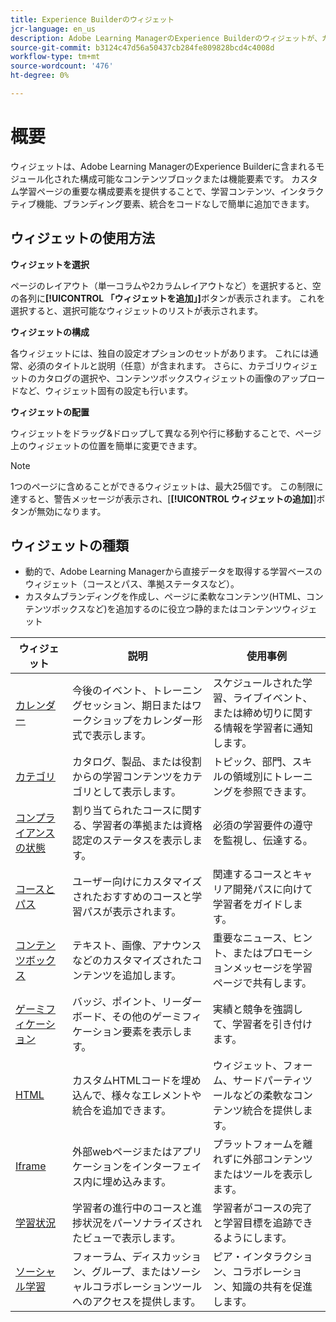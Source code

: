 ```yaml
---
title: Experience Builderのウィジェット
jcr-language: en_us
description: Adobe Learning ManagerのExperience Builderのウィジェットが、カスタム学習ページを作成するためのモジュール化された構成可能なブロックとして機能する仕組みについて説明します。 コンテンツボックス、カタログ、バナーなどのウィジェットを追加、設定、配置して、コーディングなしでインタラクティブなブランドエクスペリエンスを作成できます。
source-git-commit: b3124c47d56a50437cb284fe809828bcd4c4008d
workflow-type: tm+mt
source-wordcount: '476'
ht-degree: 0%

---
```



# 概要

ウィジェットは、Adobe Learning ManagerのExperience Builderに含まれるモジュール化された構成可能なコンテンツブロックまたは機能要素です。
カスタム学習ページの重要な構成要素を提供することで、学習コンテンツ、インタラクティブ機能、ブランディング要素、統合をコードなしで簡単に追加できます。

## ウィジェットの使用方法

**ウィジェットを選択**

ページのレイアウト（単一コラムや2カラムレイアウトなど）を選択すると、空の各列に&#x200B;**[!UICONTROL 「ウィジェットを追加」]**&#x200B;ボタンが表示されます。 これを選択すると、選択可能なウィジェットのリストが表示されます。

**ウィジェットの構成**

各ウィジェットには、独自の設定オプションのセットがあります。 これには通常、必須のタイトルと説明（任意）が含まれます。 さらに、カテゴリウィジェットのカタログの選択や、コンテンツボックスウィジェットの画像のアップロードなど、ウィジェット固有の設定も行います。

**ウィジェットの配置**

ウィジェットをドラッグ&amp;ドロップして異なる列や行に移動することで、ページ上のウィジェットの位置を簡単に変更できます。

>[!NOTE]
>
>1つのページに含めることができるウィジェットは、最大25個です。 この制限に達すると、警告メッセージが表示され、[**[!UICONTROL ウィジェットの追加]**]ボタンが無効になります。


## ウィジェットの種類

* 動的で、Adobe Learning Managerから直接データを取得する学習ベースのウィジェット（コースとパス、準拠ステータスなど）。
* カスタムブランディングを作成し、ページに柔軟なコンテンツ(HTML、コンテンツボックスなど)を追加するのに役立つ静的またはコンテンツウィジェット

| ウィジェット | 説明 | 使用事例 |
|---|---|---|
| [カレンダー](/help/migrated/administrators/feature-summary/experience-builder/add-a-widget.md#add-a-calendar-widget) | 今後のイベント、トレーニングセッション、期日またはワークショップをカレンダー形式で表示します。 | スケジュールされた学習、ライブイベント、または締め切りに関する情報を学習者に通知します。 |
| [カテゴリ](/help/migrated/administrators/feature-summary/experience-builder/add-a-widget.md#add-a-category-widget) | カタログ、製品、または役割からの学習コンテンツをカテゴリとして表示します。 | トピック、部門、スキルの領域別にトレーニングを参照できます。 |
| [コンプライアンスの状態](/help/migrated/administrators/feature-summary/experience-builder/add-a-widget.md#add-a-compliance-status-widget) | 割り当てられたコースに関する、学習者の準拠または資格認定のステータスを表示します。 | 必須の学習要件の遵守を監視し、伝達する。 |
| [コースとパス](/help/migrated/administrators/feature-summary/experience-builder/add-a-widget.md#add-a-courses-and-paths-widget) | ユーザー向けにカスタマイズされたおすすめのコースと学習パスが表示されます。 | 関連するコースとキャリア開発パスに向けて学習者をガイドします。 |
| [コンテンツボックス](/help/migrated/administrators/feature-summary/experience-builder/add-a-widget.md#add-a-content-box-widget) | テキスト、画像、アナウンスなどのカスタマイズされたコンテンツを追加します。 | 重要なニュース、ヒント、またはプロモーションメッセージを学習ページで共有します。 |
| [ゲーミフィケーション](/help/migrated/administrators/feature-summary/experience-builder/add-a-widget.md#add-a-gamification-widget) | バッジ、ポイント、リーダーボード、その他のゲーミフィケーション要素を表示します。 | 実績と競争を強調して、学習者を引き付けます。 |
| [HTML](/help/migrated/administrators/feature-summary/experience-builder/add-a-widget.md#add-a-html-widget) | カスタムHTMLコードを埋め込んで、様々なエレメントや統合を追加できます。 | ウィジェット、フォーム、サードパーティツールなどの柔軟なコンテンツ統合を提供します。 |
| [Iframe](/help/migrated/administrators/feature-summary/experience-builder/add-a-widget.md#add-a-iframe-widget) | 外部webページまたはアプリケーションをインターフェイス内に埋め込みます。 | プラットフォームを離れずに外部コンテンツまたはツールを表示します。 |
| [学習状況](/help/migrated/administrators/feature-summary/experience-builder/add-a-widget.md#add-a-my-learning-widget) | 学習者の進行中のコースと進捗状況をパーソナライズされたビューで表示します。 | 学習者がコースの完了と学習目標を追跡できるようにします。 |
| [ソーシャル学習](/help/migrated/administrators/feature-summary/experience-builder/add-a-widget.md#add-a-social-learning-widget) | フォーラム、ディスカッション、グループ、またはソーシャルコラボレーションツールへのアクセスを提供します。 | ピア・インタラクション、コラボレーション、知識の共有を促進します。 |

